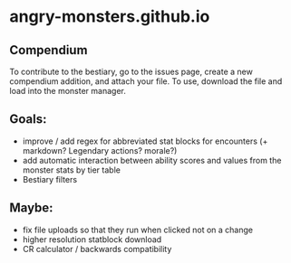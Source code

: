 # angry-monsters.github.io

## Compendium
To contribute to the bestiary, go to the issues page, create a new compendium addition, and attach your file. To use, download the file and load into the monster manager.

## Goals:
- improve / add regex for abbreviated stat blocks for encounters (+ markdown? Legendary actions? morale?)
- add automatic interaction between ability scores and values from the monster stats by tier table
- Bestiary filters

## Maybe:
- fix file uploads so that they run when clicked not on a change
- higher resolution statblock download
- CR calculator / backwards compatibility
